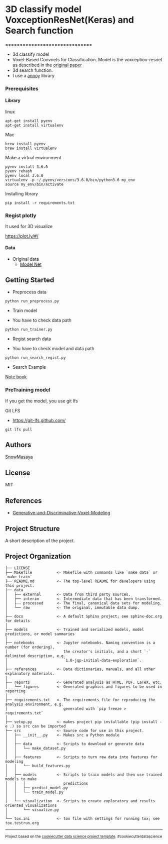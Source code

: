 # 3D classify model VoxceptionResNet(Keras) and Search function
==============================

- 3d classify model
 - Voxel-Based Convnets for Classification. Model is the voxception-resnet as described in the [original paper](https://arxiv.org/pdf/1608.04236.pdf)
- 3d search function.
 - I use a [annoy](https://github.com/spotify/annoy) library

### Prerequisites

#### Library

linux

```
apt-get install pyenv
apt-get install virtualenv
```

Mac

```
brew install pyenv
brew install virtualenv
```

Make a virtual environment

```
pyenv install 3.6.0
pyenv rehash
pyenv local 3.6.0
virtualenv -p ~/.pyenv/versions/3.6.0/bin/python3.6 my_env
source my_env/bin/activate
```

Installing library

```
pip install -r requirements.txt
```

### Regist plotly

It used for 3D visualize

https://plot.ly/#/

#### Data


- Original data
  - [Model Net](http://modelnet.cs.princeton.edu/)


## Getting Started

- Preprocess data

```
python run_preprocess.py
```

- Train model

* You have to check data path

```
python run_trainer.py
```

- Regist search data

* You have to check model and data path

```
python run_search_regist.py
```

- Search Example

[Note book](https://github.com/SnowMasaya/Generative-and-Discriminative-Voxel-Modeling-Keras/blob/master/notebooks/3d_search_result.ipynb)

### PreTraining model

If you get the model, you use git lfs

Git LFS
- https://git-lfs.github.com/

```
git lfs pull
```

## Authors

[SnowMasaya](https://github.com/SnowMasaya)

## License

MIT

## References

- [Generative-and-Discriminative-Voxel-Modeling](https://github.com/varunkhare1234/Generative-and-Discriminative-Voxel-Modeling)

## Project Structure

A short description of the project.

Project Organization
------------

    ├── LICENSE
    ├── Makefile           <- Makefile with commands like `make data` or `make train`
    ├── README.md          <- The top-level README for developers using this project.
    ├── data
    │   ├── external       <- Data from third party sources.
    │   ├── interim        <- Intermediate data that has been transformed.
    │   ├── processed      <- The final, canonical data sets for modeling.
    │   └── raw            <- The original, immutable data dump.
    │
    ├── docs               <- A default Sphinx project; see sphinx-doc.org for details
    │
    ├── models             <- Trained and serialized models, model predictions, or model summaries
    │
    ├── notebooks          <- Jupyter notebooks. Naming convention is a number (for ordering),
    │                         the creator's initials, and a short `-` delimited description, e.g.
    │                         `1.0-jqp-initial-data-exploration`.
    │
    ├── references         <- Data dictionaries, manuals, and all other explanatory materials.
    │
    ├── reports            <- Generated analysis as HTML, PDF, LaTeX, etc.
    │   └── figures        <- Generated graphics and figures to be used in reporting
    │
    ├── requirements.txt   <- The requirements file for reproducing the analysis environment, e.g.
    │                         generated with `pip freeze > requirements.txt`
    │
    ├── setup.py           <- makes project pip installable (pip install -e .) so src can be imported
    ├── src                <- Source code for use in this project.
    │   ├── __init__.py    <- Makes src a Python module
    │   │
    │   ├── data           <- Scripts to download or generate data
    │   │   └── make_dataset.py
    │   │
    │   ├── features       <- Scripts to turn raw data into features for modeling
    │   │   └── build_features.py
    │   │
    │   ├── models         <- Scripts to train models and then use trained models to make
    │   │   │                 predictions
    │   │   ├── predict_model.py
    │   │   └── train_model.py
    │   │
    │   └── visualization  <- Scripts to create exploratory and results oriented visualizations
    │       └── visualize.py
    │
    └── tox.ini            <- tox file with settings for running tox; see tox.testrun.org


--------

<p><small>Project based on the <a target="_blank" href="https://drivendata.github.io/cookiecutter-data-science/">cookiecutter data science project template</a>. #cookiecutterdatascience</small></p>
